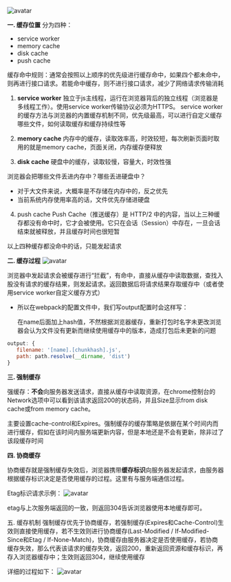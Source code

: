 
![avatar](https://camo.githubusercontent.com/4e1a2fff1565062e3c71363f91dd1fba6a5e0d8b/68747470733a2f2f757365722d676f6c642d63646e2e786974752e696f2f323031392f312f352f313638316332316530343535326637373f773d3232313326683d39343826663d706e6726733d333131313733)

**一. 缓存位置**
分为四种：
* service worker
* memory cache
* disk cache
* push cache

缓存命中规则：通常会按照以上顺序的优先级进行缓存命中，如果四个都未命中，则再进行接口请求。若能命中缓存，则不进行接口请求，减少了网络请求传输消耗

1. **service worker**
独立于js主线程，运行在浏览器背后的独立线程（浏览器是多线程工作）。使用service worker传输协议必须为HTTPS。 service worker的缓存方法与浏览器的内置缓存机制不同，优先级最高，可以进行自定义缓存哪些文件，如何读取缓存和缓存持续性等

2. **memory cache**
内存中的缓存，读取效率高，时效较短，每次刷新页面时取用的就是memory cache，页面关闭，内存缓存便释放

3. **disk cache**
硬盘中的缓存，读取较慢，容量大，时效性强

浏览器会把哪些文件丢进内存中？哪些丢进硬盘中？

* 对于大文件来说，大概率是不存储在内存中的，反之优先
* 当前系统内存使用率高的话，文件优先存储进硬盘

4. push cache
Push Cache（推送缓存）是 HTTP/2 中的内容，当以上三种缓存都没有命中时，它才会被使用。它只在会话（Session）中存在，一旦会话结束就被释放，并且缓存时间也很短暂

以上四种缓存都没命中的话，只能发起请求

**二. 缓存过程**
![avatar](https://camo.githubusercontent.com/ddcaf3e675377ab08192b776f2025869e9d8ca5f/68747470733a2f2f757365722d676f6c642d63646e2e786974752e696f2f323031382f352f32302f313633376430626264363935653735313f773d36373026683d35313226663d706e6726733d313635313332)

浏览器中发起请求会被缓存进行“拦截”，有命中，直接从缓存中读取数据，查找入股没有请求的缓存结果，则发起请求。返回数据后将请求结果存取缓存中（或者使用service worker自定义缓存方式）

* 所以在webpack的配置文件中，我们写output配置时会这样写：

    在name后面加上hash值，不然根据浏览器缓存，重新打包时名字未更改浏览器会认为文件没有更新而继续使用缓存中的版本，造成打包后未更新的问题
``` JavaScript
output: {
   filename: '[name].[chunkhash].js',
   path: path.resolve(__dirname, 'dist')
}
```

**三. 强制缓存**

强缓存：**不会**向服务器发送请求，直接从缓存中读取资源，在chrome控制台的Network选项中可以看到该请求返回200的状态码，并且Size显示from disk cache或from memory cache。

主要设置cache-control和Expires。强制缓存的缓存策略是依据在某个时间内而进行缓存，假如在该时间内服务端更新内容，但是本地还是不会有更新，除非过了该段缓存时间

**四. 协商缓存**

协商缓存就是强制缓存失效后，浏览器携带**缓存标识**向服务器发起请求，由服务器根据缓存标识决定是否使用缓存的过程。这里有与服务端通信过程。

Etag标识请求示例：
![avatar](https://camo.githubusercontent.com/084e1ed3e9b2a34b24da9b3b945ced05c5898e72/68747470733a2f2f757365722d676f6c642d63646e2e786974752e696f2f323031392f312f342f313638313936626536663262393433383f773d35343626683d32353626663d706e6726733d3131393137)

etag与上次服务端返回的一致，则返回304告诉浏览器使用本地缓存即可。

五. 缓存机制
强制缓存优先于协商缓存，若强制缓存(Expires和Cache-Control)生效则直接使用缓存，若不生效则进行协商缓存(Last-Modified / If-Modified-Since和Etag / If-None-Match)，协商缓存由服务器决定是否使用缓存，若协商缓存失效，那么代表该请求的缓存失效，返回200，重新返回资源和缓存标识，再存入浏览器缓存中；生效则返回304，继续使用缓存

详细的过程如下：
![avatar](https://camo.githubusercontent.com/9c1f83c84574d5f1b22a18591784c8fbe3e8634f/68747470733a2f2f757365722d676f6c642d63646e2e786974752e696f2f323031392f312f342f313638313936346439363363356138363f773d35313926683d34363226663d706e6726733d313630373937)